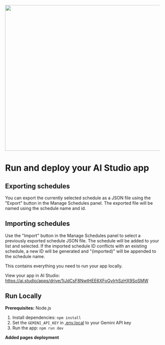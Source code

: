<div align="center">
<img width="1200" height="475" alt="GHBanner" src="https://github.com/user-attachments/assets/0aa67016-6eaf-458a-adb2-6e31a0763ed6" />
</div>

# Run and deploy your AI Studio app

Exporting schedules
-------------------

You can export the currently selected schedule as a JSON file using the "Export" button in the Manage Schedules panel. The exported file will be named using the schedule name and id.

Importing schedules
-------------------

Use the "Import" button in the Manage Schedules panel to select a previously exported schedule JSON file. The schedule will be added to your list and selected. If the imported schedule ID conflicts with an existing schedule, a new ID will be generated and "(imported)" will be appended to the schedule name.

This contains everything you need to run your app locally.

View your app in AI Studio: https://ai.studio/apps/drive/1iJdCsF8NwtHEE6XFoGvIrhSzHX9SoSMW

## Run Locally

**Prerequisites:**  Node.js


1. Install dependencies:
   `npm install`
2. Set the `GEMINI_API_KEY` in [.env.local](.env.local) to your Gemini API key
3. Run the app:
   `npm run dev`

**Added pages deployment**
